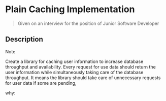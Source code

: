 # Plain Caching Implementation

> Given on an interview for the position of Junior Software Developer

Description
-
> [!Note]
> Create a library for caching user information to increase database throughput and availability.
> Every request for use data should return the user information while simultaneously taking care of the database throughput.
> It means the library should take care of unnecessary requests for user data if some are pending,

why:

